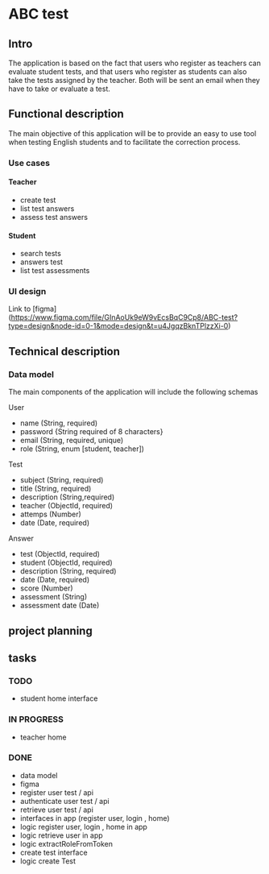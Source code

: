 # ABC test

## Intro
The application is based on the fact that users who register as teachers can evaluate student tests, and that users who register as students can also take the tests assigned by the teacher.
Both will be sent an email when they have to take or evaluate a test. 

## Functional description
The main objective of this application will be to provide an easy to use tool when testing English students and to facilitate the correction process. 

### Use cases
#### Teacher 
- create test
- list test answers
- assess test answers
#### Student
- search tests
- answers test
- list test assessments



### UI design
Link to [figma] (https://www.figma.com/file/GInAoUk9eW9vEcsBqC9Cp8/ABC-test?type=design&node-id=0-1&mode=design&t=u4JgqzBknTPlzzXi-0)


## Technical description

### Data model

The main components of the application will include the following schemas

User
- name (String, required)
- password {String required of 8 characters}
- email (String, required, unique)
- role (String, enum [student, teacher])

Test
- subject (String, required)
- title (String, required)
- description (String,required)
- teacher  (ObjectId, required)
- attemps (Number)
- date  (Date, required)

Answer
- test (ObjectId, required)
- student (ObjectId, required)
- description (String, required)
- date (Date, required)
- score (Number)
- assessment (String)
- assessment date (Date)

## project planning
## tasks
### TODO
- student home interface

### IN PROGRESS
- teacher home

### DONE
- data model
- figma
- register user test / api
- authenticate user test / api
- retrieve user test / api
- interfaces in app (register user, login , home)
- logic register user, login , home in app
- logic retrieve user in app
- logic extractRoleFromToken
- create test interface
- logic create Test

 

